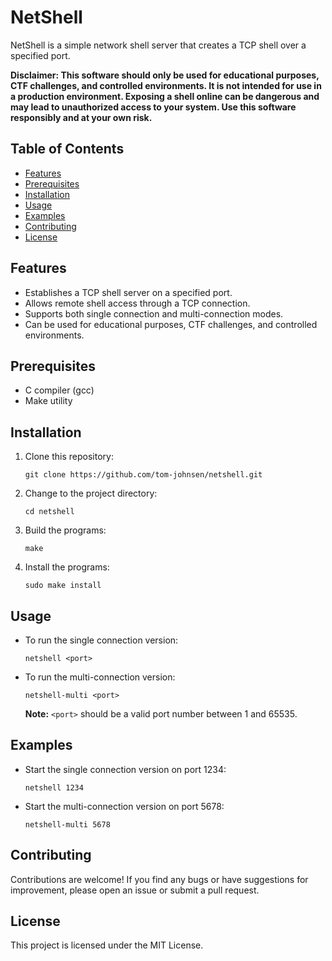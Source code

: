 # NetShell

NetShell is a simple network shell server that creates a TCP shell over a specified port.

**Disclaimer: This software should only be used for educational purposes, CTF challenges, and controlled environments. It is not intended for use in a production environment. Exposing a shell online can be dangerous and may lead to unauthorized access to your system. Use this software responsibly and at your own risk.**

## Table of Contents

- [Features](#features)
- [Prerequisites](#prerequisites)
- [Installation](#installation)
- [Usage](#usage)
- [Examples](#examples)
- [Contributing](#contributing)
- [License](#license)

## Features

- Establishes a TCP shell server on a specified port.
- Allows remote shell access through a TCP connection.
- Supports both single connection and multi-connection modes.
- Can be used for educational purposes, CTF challenges, and controlled environments.

## Prerequisites

- C compiler (gcc)
- Make utility

## Installation

1. Clone this repository:

   ```shell
   git clone https://github.com/tom-johnsen/netshell.git
   ```

2. Change to the project directory:

   ```shell
   cd netshell
   ```

3. Build the programs:

   ```shell
   make
   ```

4. Install the programs:

   ```shell
   sudo make install
   ```

## Usage

- To run the single connection version:

  ```shell
  netshell <port>
  ```

- To run the multi-connection version:

  ```shell
  netshell-multi <port>
  ```

  **Note:** `<port>` should be a valid port number between 1 and 65535.

## Examples

- Start the single connection version on port 1234:

  ```shell
  netshell 1234
  ```

- Start the multi-connection version on port 5678:

  ```shell
  netshell-multi 5678
  ```

## Contributing

Contributions are welcome! If you find any bugs or have suggestions for improvement, please open an issue or submit a pull request.

## License

This project is licensed under the MIT License.
